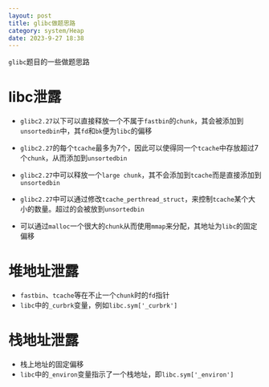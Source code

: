 ```yaml
---
layout: post
title: glibc做题思路
category: system/Heap
date: 2023-9-27 18:38
---
```


`glibc`题目的一些做题思路
<!-- more -->

# libc泄露

- `glibc2.27`以下可以直接释放一个不属于`fastbin`的`chunk`，其会被添加到`unsortedbin`中，其`fd`和`bk`便为`libc`的偏移

- `glibc2.27`的每个`tcache`最多为7个，因此可以使得同一个`tcache`中存放超过7个`chunk`，从而添加到`unsortedbin`
- `glibc2.27`中可以释放一个`large chunk`，其不会添加到`tcache`而是直接添加到`unsortedbin`

- `glibc2.27`中可以通过修改`tcache_perthread_struct`，来控制`tcache`某个大小的数量。超过的会被放到`unsortedbin`
- 可以通过`malloc`一个很大的`chunk`从而使用`mmap`来分配，其地址为`libc`的固定偏移

# 堆地址泄露

- `fastbin`、`tcache`等在不止一个`chunk`时的`fd`指针
- `libc`中的`_curbrk`变量，例如`libc.sym['_curbrk']`

# 栈地址泄露

- 栈上地址的固定偏移
- `libc`中的`_environ`变量指示了一个栈地址，即`libc.sym['_environ']`